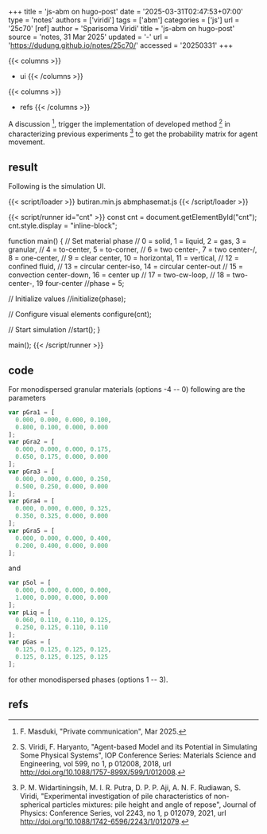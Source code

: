 +++
title = 'js-abm on hugo-post'
date = '2025-03-31T02:47:53+07:00'
type = 'notes'
authors = ['viridi']
tags = ['abm']
categories = ['js']
url = '25c70'
[ref]
author = 'Sparisoma Viridi'
title = 'js-abm on hugo-post'
source = 'notes, 31 Mar 2025'
updated = '-'
url = 'https://dudung.github.io/notes/25c70/'
accessed = '20250331'
+++

{{< columns >}}
+ ui
{{< /columns >}}

{{< columns >}}
+ refs
{{< /columns >}}

<!--more-->

A discussion [^masduki_2025], trigger the implementation of developed method [^viridi_2018] in characterizing previous experiments [^widartiningsih_2025] to get the probability matrix for agent movement.


## result
Following is the simulation UI.

{{< script/loader >}}
butiran.min.js
abmphasemat.js
{{< /script/loader >}}


{{< script/runner id="cnt" >}}
const cnt = document.getElementById("cnt");
cnt.style.display = "inline-block";

function main() {
  // Set material phase
  // 0 = solid, 1 = liquid, 2 = gas, 3 = granular,
  // 4 = to-center, 5 = to-corner,
  // 6 = two center-\, 7 = two center-/, 8 = one-center,
  // 9 = clear center, 10 = horizontal, 11 = vertical,
  // 12 = confined fluid,
  // 13 = circular center-iso, 14 = circular center-out
  // 15 = convection center-down, 16 = center up
  // 17 = two-cw-loop,
  // 18 = two-center-\, 19 four-center
  //phase = 5;
  
  // Initialize values
  //initialize(phase);
  
  // Configure visual elements
  configure(cnt);
  
  // Start simulation
  //start();
}

main();
{{< /script/runner >}}


## code
For monodispersed granular materials (options -4 -- 0) following are the parameters

```js
var pGra1 = [
  0.000, 0.000, 0.000, 0.100,
  0.800, 0.100, 0.000, 0.000
];
var pGra2 = [
  0.000, 0.000, 0.000, 0.175,
  0.650, 0.175, 0.000, 0.000
];
var pGra3 = [
  0.000, 0.000, 0.000, 0.250,
  0.500, 0.250, 0.000, 0.000
];
var pGra4 = [
  0.000, 0.000, 0.000, 0.325,
  0.350, 0.325, 0.000, 0.000
];
var pGra5 = [
  0.000, 0.000, 0.000, 0.400,
  0.200, 0.400, 0.000, 0.000
];
```

and

```js
var pSol = [
  0.000, 0.000, 0.000, 0.000,
  1.000, 0.000, 0.000, 0.000		
];
var pLiq = [
  0.060, 0.110, 0.110, 0.125, 
  0.250, 0.125, 0.110, 0.110
];
var pGas = [
  0.125, 0.125, 0.125, 0.125, 
  0.125, 0.125, 0.125, 0.125
];
```

for other monodispersed phases (options 1 -- 3).


## refs
[^masduki_2025]: F. Masduki, "Private communication", Mar 2025.
[^viridi_2018]: S. Viridi, F. Haryanto, "Agent-based Model and its Potential in Simulating Some Physical Systems", IOP Conference Series: Materials Science and Engineering, vol 599, no 1, p 012008, 2018, url http://doi.org/10.1088/1757-899X/599/1/012008.
[^widartiningsih_2025]: P. M. Widartiningsih, M. I. R. Putra, D. P. P. Aji, A. N. F. Rudiawan, S. Viridi, "Experimental investigation of pile characteristics of non-spherical particles mixtures: pile height and angle of repose", Journal of Physics: Conference Series, vol 2243, no 1, p 012079, 2021, url http://doi.org/10.1088/1742-6596/2243/1/012079.
